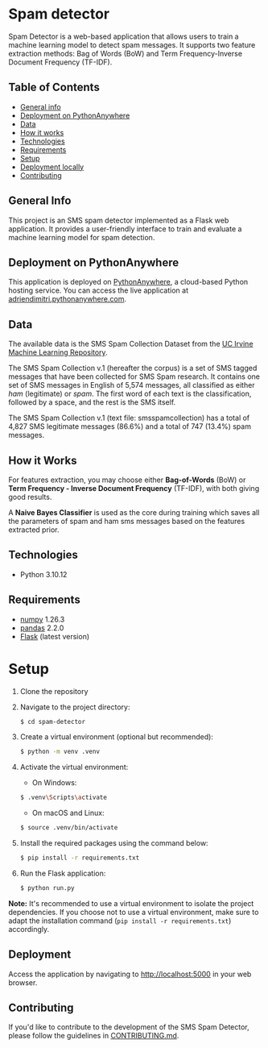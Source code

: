 Spam detector
=====

Spam Detector is a web-based application that allows users to train a machine learning model to detect spam messages. It supports two feature extraction methods: Bag of Words (BoW) and Term Frequency-Inverse Document Frequency (TF-IDF).

## Table of Contents
* [General info](#general-info)
* [Deployment on PythonAnywhere](#deployment-on-pythonanywhere)
* [Data](#data)
* [How it works](#how-it-works)
* [Technologies](#technologies)
* [Requirements](#requirements)
* [Setup](#setup)
* [Deployment locally](#deployment)
* [Contributing](#contributing)

## General Info
This project is an SMS spam detector implemented as a Flask web application. It provides a user-friendly interface to train and evaluate a machine learning model for spam detection.

## Deployment on PythonAnywhere

This application is deployed on [PythonAnywhere](https://www.pythonanywhere.com/), a cloud-based Python hosting service. You can access the live application at [adriendimitri.pythonanywhere.com](https://adriendimitri.pythonanywhere.com/).

## Data
The available data is the SMS Spam Collection Dataset from the [UC Irvine Machine Learning Repository](https://archive.ics.uci.edu/ml/index.php).

The SMS Spam Collection v.1 (hereafter the corpus) is a set of SMS tagged messages that have been collected for SMS Spam research. It contains one set of SMS messages in English of 5,574 messages, all classified as either *ham* (legitimate) or *spam*. The first word of each text is the classification, followed by a space, and the rest is the SMS itself.

The SMS Spam Collection v.1 (text file: smsspamcollection) has a total of 4,827 SMS legitimate messages (86.6%) and a total of 747 (13.4%) spam messages.

## How it Works
For features extraction, you may choose either **Bag-of-Words** (BoW) or **Term Frequency - Inverse Document Frequency** (TF-IDF), with both giving good results. 

A **Naive Bayes Classifier** is used as the core during training which saves all the parameters of spam and ham sms messages based on the features extracted prior.

## Technologies
* Python 3.10.12

## Requirements
* [numpy](https://numpy.org/) 1.26.3
* [pandas](https://pandas.pydata.org/) 2.2.0
* [Flask](https://flask.palletsprojects.com/) (latest version)

# Setup
1. Clone the repository
2. Navigate to the project directory:

    ```bash
    $ cd spam-detector
    ```

3. Create a virtual environment (optional but recommended):
   
    ```bash
    $ python -m venv .venv
    ```

4. Activate the virtual environment:

    - On Windows:

    ```bash
    $ .venv\Scripts\activate
    ```

    - On macOS and Linux:

    ```bash
    $ source .venv/bin/activate
    ```

5. Install the required packages using the command below:

    ```bash
    $ pip install -r requirements.txt
    ```

6. Run the Flask application:

    ```bash
    $ python run.py
    ```

**Note:** It's recommended to use a virtual environment to isolate the project dependencies. If you choose not to use a virtual environment, make sure to adapt the installation command (`pip install -r requirements.txt`) accordingly.

## Deployment
Access the application by navigating to [http://localhost:5000](http://localhost:5000) in your web browser.

## Contributing
If you'd like to contribute to the development of the SMS Spam Detector, please follow the guidelines in [CONTRIBUTING.md](CONTRIBUTING.md).